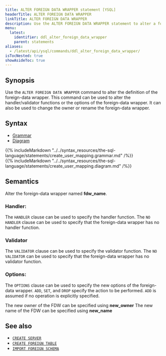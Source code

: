 ```yaml
---
title: ALTER FOREIGN DATA WRAPPER statement [YSQL]
headerTitle: ALTER FOREIGN DATA WRAPPER
linkTitle: ALTER FOREIGN DATA WRAPPER
description: Use the ALTER FOREIGN DATA WRAPPER statement to alter a foreign-data wrapper.
menu:
  latest:
    identifier: ddl_alter_foreign_data_wrapper
    parent: statements
aliases:
  - /latest/api/ysql/commands/ddl_alter_foreign_data_wrapper/
isTocNested: true
showAsideToc: true
---
```


## Synopsis

Use the `ALTER FOREIGN DATA WRAPPER` command to alter the definition of the foreign-data wrapper. This command can be used to alter the handler/validator functions or the options of the foreign-data wrapper. It can also be used to change the owner or rename the foreign-data wrapper.

## Syntax

<ul class="nav nav-tabs nav-tabs-yb">
  <li >
    <a href="#grammar" class="nav-link active" id="grammar-tab" data-toggle="tab" role="tab" aria-controls="grammar" aria-selected="true">
      <i class="fas fa-file-alt" aria-hidden="true"></i>
      Grammar
    </a>
  </li>
  <li>
    <a href="#diagram" class="nav-link" id="diagram-tab" data-toggle="tab" role="tab" aria-controls="diagram" aria-selected="false">
      <i class="fas fa-project-diagram" aria-hidden="true"></i>
      Diagram
    </a>
  </li>
</ul>

<div class="tab-content">
  <div id="grammar" class="tab-pane fade show active" role="tabpanel" aria-labelledby="grammar-tab">
    {{% includeMarkdown "../../syntax_resources/the-sql-language/statements/create_user_mapping.grammar.md" /%}}
  </div>
  <div id="diagram" class="tab-pane fade" role="tabpanel" aria-labelledby="diagram-tab">
    {{% includeMarkdown "../../syntax_resources/the-sql-language/statements/create_user_mapping.diagram.md" /%}}
  </div>
</div>

## Semantics

Alter the foreign-data wrapper named **fdw_name**.

### Handler:
The `HANDLER` clause can be used to specify the handler function.
The `NO HANDLER` clause can be used to specify that the foreign-data wrapper has no handler function. 

### Validator
The `VALIDATOR` clause can be used to specify the validator function.
The `NO VALIDATOR` can be used to specify that the foreign-data wrapper has no validator function.

### Options:
The `OPTIONS` clause can be used to specify the new options of the foreign-data wrapper. `ADD`, `SET`, and `DROP` specify the action to be performed. `ADD` is assumed if no operation is explicitly specified.

The new owner of the FDW can be specified using **new_owner**
The new name of the FDW can be specified using **new_name**

## See also

- [`CREATE SERVER`](../ddl_create_server)
- [`CREATE FOREIGN TABLE`](../ddl_create_foreign_table)
- [`IMPORT FOREIGN SCHEMA`](../ddl_import_foreign_schema)
